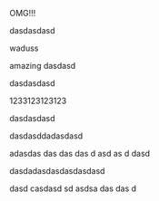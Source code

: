 OMG!!!

dasdasdasd  

waduss

amazing dasdasd

dasdasdasd

1233123123123

dasdasdasd

dasdasddadasdasd

adasdas das das das d asd as d dasd

dasdadasdasdasdasdasd

dasd
casdasd
sd
asdsa
das
das
d
